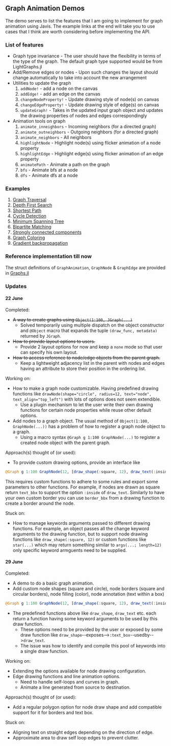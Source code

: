 ## Graph Animation Demos

The demo serves to list the features that I am going to implement for graph animation using Javis. The example links at the end will take you to use cases that I think are worth considering before implementing the API.

### List of features

* Graph type invariance - The user should have the flexibility in terms of the type of the graph. The default graph type supported would be from LightGraphs.jl
* Add/Remove edges or nodes - Upon such changes the layout should change automatically to take into account the new arrangement
* Utilities to update the graph
    1. `addNode!` - add a node on the canvas
    2. `addEdge!` - add an edge on the canvas
    3. `changeNodeProperty!` - Update drawing style of node(s) on canvas
    4. `changeEdgeProperty!` - Update drawing style of edge(s) on canvas
    5. `updateGraph!` - Takes in the updated input graph object and updates the drawing properties of nodes and edges correspondingly
* Animation tools on graph
    1. `animate_inneighbors` - Incoming neighbors (for a directed graph)
    2. `animate_outneighbors` - Outgoing neighbors (for a directed graph)
    3. `animate_neighbors` - All neighbors
    4. `highlightNode` - Highlight node(s) using flicker animation of a node property
    5. `highlightEdge` - Highlight edge(s) using flicker animation of an edge property
    6. `animatePath` - Animate a path on the graph
    7. `bfs` - Animate bfs at a node
    8. `dfs` - Animate dfs at a node

### Examples

1. [Graph Traversal](example1.md)
2. [Depth First Search](example2.md)
2. [Shortest Path](example3.md)
3. [Cycle Detection]()
4. [Minimum Spanning Tree]()
5. [Bipartite Matching]()
6. [Strongly connected components]()
7. [Graph Coloring]()
8. [Gradient backpropagation]()

### Reference implementation till now

The struct definitions of `GraphAnimation`, `GraphNode` & `GraphEdge` are provided in [Graphs.jl](../../src/structs/Graphs.jl)

### Updates

#### 22 June
Completed:
* ~~A way to create graphs using `Object(1:100, JGraph(...)`~~
    * Solved temporarily using multiple dispatch on the object constructor and `@Object` macro that expands the tuple `(draw_func, metadata)` returned by `JGraph`. 
* ~~How to provide layout options to users.~~
    * Provide 2 layout options for now and keep a `none` mode so that user can specify his own layout.
* ~~How to access reference to node/edge objects from the parent graph.~~
    * Keep a lightweight adjacency list in the parent with nodes and edges having an attribute to store their position in the ordering list.

Working on:
* How to make a graph node customizable. Having predefined drawing functions like `drawNode(shape="circle", radius=12, text="node", text_align="top_left")` with lots of options does not seem extendible.
    * Use a plugin mechanism to let the user write their own drawing functions for certain node properties while reuse other default options.
* Add nodes to a graph object. The usual method of `Object(1:100, GraphNode(...))` has a problem of how to register a graph node object to a graph.
    * Using a macro syntax `@Graph g 1:100 GraphNode(...)` to register a created node object with the parent graph.

Approach(s) thought of (or used):
* To provide custom drawing options, provide an interface like 
```julia
@Graph g 1:100 GraphNode(12, [draw_shape(:square, 12), draw_text(:inside, "123"), fill(:image, "./img.png"), custom_border()])
```
This requires custom functions to adhere to some rules and export some parameters to other functions. For example, if nodes are drawn as square return `text_bbx` to support the option `:inside` of `draw_text`. Similarly to have your own custom border you can use `border_bbx` from a drawing function to create a border around the node.

Stuck on:
* How to manage keywords arguments passed to different drawing functions. For example, an object passes all the change keyword arguments to the drawing function, but to support node drawing functions like `draw_shape(:square, 12)` or custom functions like `star(...)` which may return something similar to `args(...; length=12)` only specific keyword armguents need to be supplied.

#### 29 June
Completed:
* A demo to do a basic graph animation.
* Add custom node shapes (square and circle), node borders (square and circular borders), node filling (color), node annotation (text within a box)
```julia
@Graph g 1:100 GraphNode(12, [draw_shape(:square, 12), draw_text(:inside, "123"), fill(:color, "red"), border("yellow")])
```
* The predefined functions above like `draw_shape`, `draw_text` etc. each return a function  having some keyword arguments to be used by this draw function.
    * These options need to be provided by the user or exposed by some draw function like `draw_shape`--exposes-->`:text_box`--usedby-->`draw_text`.
    * The issue was how to identify and compile this pool of keywords into a single draw function.

Working on:
* Extending the options available for node drawing configuration.
* Edge drawing functions and line animation options.
    * Need to handle self-loops and curves in graph.
    * Animate a line generated from source to destination.

Approach(s) thought of (or used):
* Add a regular polygon option for node draw shape and add compatible support for it for borders and text box.

Stuck on:
* Aligning text on straight edges depending on the direction of edge.
* Approximate area to draw self loop edges to prevent clutter.
